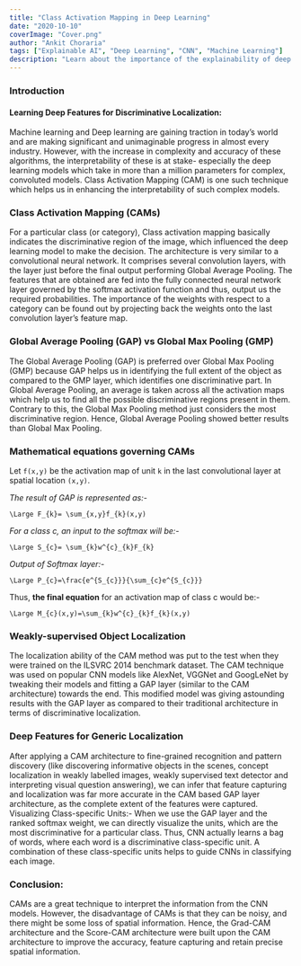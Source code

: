 ```yaml
---
title: "Class Activation Mapping in Deep Learning"
date: "2020-10-10"
coverImage: "Cover.png"
author: "Ankit Choraria"
tags: ["Explainable AI", "Deep Learning", "CNN", "Machine Learning"]
description: "Learn about the importance of the explainability of deep learning models and Class Activation Map Technique"
---
```


### Introduction

#### Learning Deep Features for Discriminative Localization:
Machine learning and Deep learning are gaining traction in today’s world and are making significant and unimaginable progress in almost every industry. However, with the increase in complexity and accuracy of these algorithms, the interpretability of these is at stake- especially the deep learning models which take in more than a million parameters for complex, convoluted models. Class Activation Mapping (CAM) is one such technique which helps us in enhancing the interpretability of such complex models.

### Class Activation Mapping (CAMs)

For a particular class (or category), Class activation mapping basically indicates the discriminative region of the image, which influenced the deep learning model to make the decision. The architecture is very similar to a convolutional neural network. It comprises several convolution layers, with the layer just before the final output performing Global Average Pooling. The features that are obtained are fed into the fully connected neural network layer governed by the softmax activation function and thus, output us the required probabilities. The importance of the weights with respect to a category can be found out by projecting back the weights onto the last convolution layer’s feature map. 

### Global Average Pooling (GAP) vs Global Max Pooling (GMP)

The Global Average Pooling (GAP) is preferred over Global Max Pooling (GMP) because GAP helps us in identifying the full extent of the object as compared to the GMP layer, which identifies one discriminative part. In Global Average Pooling, an average is taken across all the activation maps which help us to find all the possible discriminative regions present in them. Contrary to this, the Global Max Pooling method just considers the most discriminative region. Hence, Global Average Pooling showed better results than Global Max Pooling.

### Mathematical equations governing CAMs

Let `f(x,y)` be the activation map of unit `k` in the last convolutional layer at spatial location `(x,y)`.

_The result of GAP is represented as:-_

```\Large F_{k}= \sum_{x,y}f_{k}(x,y)```

_For a class c, an input to the softmax will be:-_

```\Large S_{c}= \sum_{k}w^{c}_{k}F_{k}```

_Output of Softmax layer:-_

```\Large P_{c}=\frac{e^{S_{c}}}{\sum_{c}e^{S_{c}}}```

Thus, **the final equation** for an activation map of class c would be:- 

```\Large M_{c}(x,y)=\sum_{k}w^{c}_{k}f_{k}(x,y)```
  

### Weakly-supervised Object Localization

The localization ability of the CAM method was put to the test when they were trained on the ILSVRC 2014 benchmark dataset. The CAM technique was used on popular CNN models like AlexNet, VGGNet and GoogLeNet by tweaking their models and fitting a GAP layer (similar to the CAM architecture) towards the end. This modified model was giving astounding results with the GAP layer as compared to their traditional architecture in terms of discriminative localization.

### Deep Features for Generic Localization

After applying a CAM architecture to fine-grained recognition and pattern discovery (like discovering informative objects in the scenes, concept localization in weakly labelled images, weakly supervised text detector and interpreting visual question answering), we can infer that feature capturing and localization was far more accurate in the CAM based GAP layer architecture, as the complete extent of the features were captured.
Visualizing Class-specific Units:-
When we use the GAP layer and the ranked softmax weight, we can directly visualize the units, which are the most discriminative for a particular class. Thus, CNN actually learns a bag of words, where each word is a discriminative class-specific unit. A combination of these class-specific units helps to guide CNNs in classifying each image.

### Conclusion:

CAMs are a great technique to interpret the information from the CNN models. However, the disadvantage of CAMs is that they can be noisy, and there might be some loss of spatial information. Hence, the Grad-CAM architecture and the Score-CAM architecture were built upon the CAM architecture to improve the accuracy, feature capturing and retain precise spatial information.
